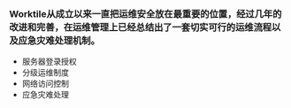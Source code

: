 ### Worktile从成立以来一直把运维安全放在最重要的位置，经过几年的改进和完善，在运维管理上已经总结出了一套切实可行的运维流程以及应急灾难处理机制。
* 服务器登录授权
* 分级运维制度
* 网络访问控制
* 应急灾难处理
